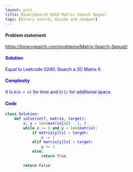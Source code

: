 ```yaml
---
layout: post
title: BinarySearch 0165 Matrix Search Sequel
tags: [binary search, divide and conquer]
---
```


#### Problem statement

<a href="https://binarysearch.com/problems/Matrix-Search-Sequel/"> <font color = blue>https://binarysearch.com/problems/Matrix-Search-Sequel/

#### Solution
Equal to Leetcode 0240. Search a 2D Matrix II.

#### Complexity
It is `O(m + n)` for time and `O(1)` for additional space.

#### Code
```python
class Solution:
    def solve(self, matrix, target):
        x, y = len(matrix[0]) - 1, 0
        while x >= 0 and y < len(matrix):
            if matrix[y][x] > target:
                x -= 1
            elif matrix[y][x] < target:
                y += 1
            else:
                return True
            
        return False
```
